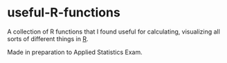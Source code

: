 # useful-R-functions

A collection of R functions that I found useful for calculating, visualizing all sorts of different things in [R](https://www.r-project.org/about.htm).

Made in preparation to Applied Statistics Exam.
